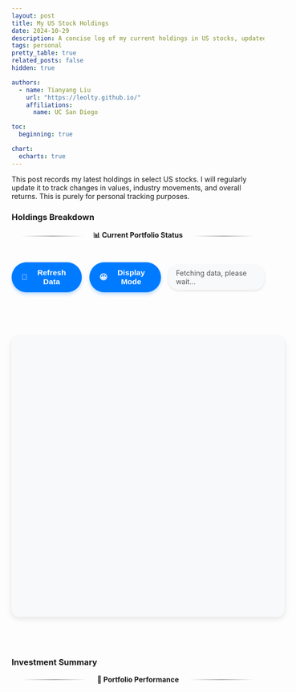 ```yaml
---
layout: post
title: My US Stock Holdings
date: 2024-10-29
description: A concise log of my current holdings in US stocks, updated regularly to monitor value shifts, industry performance, and overall returns.
tags: personal
pretty_table: true
related_posts: false
hidden: true

authors:
  - name: Tianyang Liu
    url: "https://leolty.github.io/"
    affiliations:
      name: UC San Diego

toc:
  beginning: true

chart:
  echarts: true
---
```


This post records my latest holdings in select US stocks. I will regularly update it to track changes in values, industry movements, and overall returns. This is purely for personal tracking purposes.

### Holdings Breakdown

<div class="section-heading">📊 Current Portfolio Status</div>

<!-- Fetching Indicator and Refresh Button -->
<div id="fetching-container" style="display: flex; justify-content: center; align-items: center; margin-bottom: 30px;">
  <button id="refresh-button" class="refresh-button"><span class="refresh-icon">🔄</span> Refresh Data</button>
  <div id="indicator-style-selector" class="indicator-style-selector">
    <button class="style-toggle"><span class="style-toggle-icon">😀</span> Display Mode</button>
    <div class="style-options">
      <div class="indicator-option" data-style="1" title="Circular Gauge">⭕</div>
      <div class="indicator-option" data-style="2" title="Progress Bar">📊</div>
      <div class="indicator-option" data-style="3" title="Arrows">🔼</div>
      <div class="indicator-option" data-style="4" title="LED Bar">💡</div>
      <div class="indicator-option" data-style="5" title="Emoji">😀</div>
      <div class="indicator-option" data-style="6" title="Pie Slice">🥧</div>
      <div class="indicator-option" data-style="7" title="Battery">🔋</div>
      <div class="indicator-option" data-style="8" title="Traffic Light">🚦</div>
      <div class="indicator-option" data-style="9" title="Card Suits">♠️</div>
    </div>
  </div>
  <div id="fetching-indicator" class="fetching-indicator" style="margin-left: 15px;">
    Fetching data, please wait...
  </div>
</div>

<!-- Placeholder for the holdings table -->
<div id="holdings-table-container" style="display: none; margin-top: 20px;">
  <!-- The table will be generated dynamically after data retrieval -->
</div>

<!-- Optional CSS for Positive and Negative P/L -->
<style>
/* Define CSS variables for text color based on the theme */

/* Light mode */
:root {
  --table-text-color: #000000; /* Black */
  --card-bg-color: #f8f9fa;
  --card-border-color: #e9ecef;
  --hover-bg-color: #f1f3f5;
}

/* Dark mode */
[data-theme='dark'] {
  --table-text-color: #ffffff; /* White */
  --card-bg-color: #2d2d2d;
  --card-border-color: #444444;
  --hover-bg-color: #3a3a3a;
}

/* Apply the text color to the tables */
#holdings-table, #holdings-table th, #holdings-table td,
#summary-table, #summary-table th, #summary-table td {
  color: var(--table-text-color);
}

/* Styles for P/L (%) column */
.pl-positive {
  color: #28a745; /* Muted green */
  font-weight: bold;
}

.pl-negative {
  color: #dc3545; /* Muted red */
  font-weight: bold;
}

/* 1. Circular gauge indicator styles */
.gauge-indicator {
  display: inline-block;
  width: 28px;
  height: 28px;
  position: relative;
  border-radius: 50%;
  background: var(--card-bg-color);
  box-shadow: 0 1px 3px rgba(0, 0, 0, 0.1);
  overflow: hidden;
}

.gauge-background {
  position: absolute;
  width: 100%;
  height: 100%;
  border-radius: 50%;
  background: #f0f0f0;
  opacity: 0.25;
}

[data-theme='dark'] .gauge-background {
  background: #5a5a5a;
}

.gauge-fill {
  position: absolute;
  bottom: 0;
  left: 0;
  width: 100%;
  transition: height 0.3s ease;
  border-bottom-left-radius: 14px;
  border-bottom-right-radius: 14px;
}

.gauge-positive {
  background: linear-gradient(to top, rgba(40, 167, 69, 0.9), rgba(40, 167, 69, 0.5));
}

.gauge-negative {
  background: linear-gradient(to bottom, rgba(220, 53, 69, 0.9), rgba(220, 53, 69, 0.5));
}

.gauge-value {
  position: absolute;
  top: 0;
  left: 0;
  width: 100%;
  height: 100%;
  display: flex;
  align-items: center;
  justify-content: center;
  font-size: 10px;
  font-weight: bold;
  line-height: 1;
}

.gauge-value-positive {
  color: #28a745;
}

.gauge-value-negative {
  color: #dc3545;
}

/* 2. Progress bar indicator styles */
.progress-indicator {
  display: inline-block;
  width: 40px;
  height: 18px;
  position: relative;
  border-radius: 9px;
  background: var(--card-bg-color);
  box-shadow: inset 0 1px 3px rgba(0, 0, 0, 0.2);
  overflow: hidden;
}

.progress-fill {
  position: absolute;
  top: 0;
  bottom: 0;
  left: 0;
  transition: width 0.3s ease;
  border-radius: 9px;
}

.progress-fill-positive {
  background: linear-gradient(to right, #28a745, #75cf89);
}

.progress-fill-negative {
  background: linear-gradient(to right, #dc3545, #e47783);
}

.progress-tick {
  position: absolute;
  top: 0;
  bottom: 0;
  width: 1px;
  background: rgba(255, 255, 255, 0.7);
}

.progress-tick-25 { left: 25%; }
.progress-tick-50 { left: 50%; }
.progress-tick-75 { left: 75%; }

.progress-value {
  position: absolute;
  top: 0;
  left: 0;
  width: 100%;
  height: 100%;
  display: flex;
  align-items: center;
  justify-content: center;
  font-size: 9px;
  font-weight: bold;
  color: white;
  text-shadow: 0 0 2px rgba(0, 0, 0, 0.5);
}

/* 3. Arrow indicator styles */
.arrow-indicator {
  display: inline-flex;
  align-items: center;
  justify-content: center;
  width: 36px;
  height: 24px;
  position: relative;
}

.arrow {
  position: relative;
  display: inline-block;
  transition: all 0.3s ease;
}

.arrow-up {
  width: 0;
  height: 0;
  border-left: 8px solid transparent;
  border-right: 8px solid transparent;
  border-bottom: 12px solid #28a745;
}

.arrow-down {
  width: 0;
  height: 0;
  border-left: 8px solid transparent;
  border-right: 8px solid transparent;
  border-top: 12px solid #dc3545;
}

.arrow-value {
  position: absolute;
  font-size: 9px;
  font-weight: bold;
  color: white;
  line-height: 1;
}

.arrow-up .arrow-value {
  bottom: 1px;
}

.arrow-down .arrow-value {
  top: 1px;
}

/* 4. LED bar indicator styles */
.led-bar-indicator {
  display: inline-flex;
  flex-direction: column;
  justify-content: center;
  align-items: center;
  width: 26px;
  height: 24px;
  position: relative;
}

.led-bar-container {
  display: flex;
  flex-direction: column;
  width: 100%;
  height: 20px;
  justify-content: space-between;
}

.led {
  width: 20px;
  height: 3px;
  border-radius: 1px;
  margin: 0 auto;
}

.led-on {
  box-shadow: 0 0 2px rgba(0, 0, 0, 0.3);
}

.led-positive {
  background-color: rgba(40, 167, 69, 0.3);
}

.led-positive.led-on {
  background-color: #28a745;
}

.led-negative {
  background-color: rgba(220, 53, 69, 0.3);
}

.led-negative.led-on {
  background-color: #dc3545;
}

/* 5. Emoji indicator styles */
.emoji-indicator {
  display: inline-flex;
  flex-direction: column;
  align-items: center;
  justify-content: center;
  width: 36px;
  height: 28px;
}

.performance-emoji {
  font-size: 16px;
  line-height: 1;
}

.emoji-value {
  font-size: 9px;
  font-weight: bold;
  line-height: 1;
}

.emoji-value-positive {
  color: #28a745;
}

.emoji-value-negative {
  color: #dc3545;
}

/* Trend indicator styles */
.trend-indicator {
  display: inline-block;
  width: 44px;
  height: 24px;
  position: relative;
  border-radius: 4px;
  background: var(--card-bg-color);
  box-shadow: inset 0 0 3px rgba(0, 0, 0, 0.1);
  overflow: hidden;
  vertical-align: middle;
}

.trend-line {
  position: absolute;
  top: 0;
  left: 0;
  width: 100%;
  height: 100%;
  display: flex;
  align-items: center;
}

.trend-line::after {
  content: "";
  position: absolute;
  left: 0;
  width: 100%;
  height: 1px;
  background-color: rgba(128, 128, 128, 0.3);
}

.trend-bar {
  position: absolute;
  width: 3px;
  border-radius: 1px;
  bottom: 2px;
  transition: all 0.3s ease;
}

.trend-bar:nth-child(1) { left: 5px; }
.trend-bar:nth-child(2) { left: 12px; }
.trend-bar:nth-child(3) { left: 19px; }
.trend-bar:nth-child(4) { left: 26px; }
.trend-bar:nth-child(5) { left: 33px; }

.trend-positive .trend-bar {
  background: linear-gradient(to top, #28a745, #75cf89);
}

.trend-negative .trend-bar {
  background: linear-gradient(to bottom, #dc3545, #e47783);
}

.trend-final {
  position: absolute;
  right: 2px;
  top: 6px;
  font-size: 10px;
  font-weight: bold;
}

.trend-positive .trend-final {
  color: #28a745;
}

.trend-negative .trend-final {
  color: #dc3545;
}

/* Creative indicator styles */
.performance-indicator {
  display: inline-block;
  width: 24px;
  height: 24px;
  position: relative;
  border-radius: 4px;
  background: var(--card-bg-color);
  box-shadow: inset 0 0 3px rgba(0, 0, 0, 0.1);
  overflow: hidden;
}

.performance-bar {
  position: absolute;
  bottom: 3px;
  left: 3px;
  right: 3px;
  border-radius: 2px 2px 0 0;
  transition: height 0.3s ease;
}

.performance-bar-positive {
  background: linear-gradient(to top, #28a745, #75cf89);
}

.performance-bar-negative {
  background: linear-gradient(to bottom, #dc3545, #e47783);
}

/* Intensity classes based on performance level */
.intensity-1 {
  height: 20%;
}

.intensity-2 {
  height: 40%;
}

.intensity-3 {
  height: 60%;
}

.intensity-4 {
  height: 80%;
}

.intensity-5 {
  height: 100%;
}

/* Indicator styles */
.indicator-dot {
  display: inline-block;
  width: 8px;
  height: 8px;
  border-radius: 50%;
  margin-right: 0;
  box-shadow: 0 0 3px rgba(0, 0, 0, 0.2);
}

.indicator-positive {
  background-color: #28a745;
}

.indicator-negative {
  background-color: #dc3545;
}

/* Enhanced table styling */
.bootstrap-table .table {
  border-collapse: separate !important;
  border-spacing: 0 8px !important;
  margin-top: 20px !important;
  border: none !important;
}

.bootstrap-table {
  border: none !important;
  box-shadow: none !important;
}

.bootstrap-table .fixed-table-container {
  border: none !important;
  box-shadow: none !important;
}

.bootstrap-table .table thead th {
  border: none !important;
  background-color: transparent !important;
  font-weight: bold !important;
  padding: 15px 10px !important;
  color: var(--table-text-color) !important;
  font-size: 1.1em !important;
}

.bootstrap-table .table tbody tr {
  background-color: var(--card-bg-color) !important;
  box-shadow: 0 2px 6px rgba(0, 0, 0, 0.08) !important;
  border-radius: 10px !important;
  transition: transform 0.2s ease, box-shadow 0.2s ease !important;
  position: relative !important;
  overflow: hidden !important;
}

.bootstrap-table .table tbody tr.positive-row {
  border-left: 6px solid #28a745 !important;
}

.bootstrap-table .table tbody tr.negative-row {
  border-left: 6px solid #dc3545 !important;
}

.bootstrap-table .table tbody tr:hover {
  transform: translateY(-2px) !important;
  box-shadow: 0 4px 10px rgba(0, 0, 0, 0.15) !important;
  background-color: var(--hover-bg-color) !important;
}

.bootstrap-table .table tbody td {
  border: none !important;
  padding: 15px 10px !important;
  vertical-align: middle !important;
}

.bootstrap-table .table tbody td:first-child {
  border-top-left-radius: 10px !important;
  border-bottom-left-radius: 10px !important;
  font-weight: bold !important;
  padding-left: 16px !important;
}

.bootstrap-table .table tbody td:last-child {
  border-top-right-radius: 10px !important;
  border-bottom-right-radius: 10px !important;
}

.bootstrap-table .fixed-table-border {
  display: none !important;
  border: none !important;
}

.bootstrap-table .fixed-table-container.fixed-height {
  border: none !important;
}

.bootstrap-table .pagination-detail,
.bootstrap-table .pagination {
  margin-top: 20px !important;
}

.bootstrap-table .pagination .page-item .page-link {
  border-radius: 5px !important;
  margin: 0 3px !important;
}

.bootstrap-table .pagination .page-item.active .page-link {
  background-color: #007bff !important;
  border-color: #007bff !important;
}

/* Page heading styling */
.section-heading {
  position: relative;
  margin-bottom: 40px;
  text-align: center;
  font-weight: bold;
  display: flex;
  align-items: center;
  justify-content: center;
}

.section-heading::before,
.section-heading::after {
  content: "";
  height: 2px;
  background: linear-gradient(90deg, transparent, var(--table-text-color) 50%, transparent 100%);
  flex-grow: 1;
  margin: 0 20px;
  opacity: 0.3;
}

/* Styles for the summary cards */
.summary-cards-container {
  display: flex;
  flex-wrap: wrap;
  justify-content: center;
  gap: 20px;
  margin: 30px auto;
  max-width: 1000px;
}

.summary-card {
  background-color: var(--card-bg-color);
  border-radius: 12px;
  padding: 20px;
  width: 280px;
  box-shadow: 0 4px 8px rgba(0, 0, 0, 0.1);
  transition: transform 0.3s ease, box-shadow 0.3s ease;
  display: flex;
  flex-direction: column;
}

.summary-card:hover {
  transform: translateY(-5px);
  box-shadow: 0 8px 16px rgba(0, 0, 0, 0.2);
}

.card-header {
  display: flex;
  align-items: center;
  margin-bottom: 15px;
}

.card-icon {
  margin-right: 10px;
  font-size: 1.5em;
  width: 36px;
  height: 36px;
  display: flex;
  align-items: center;
  justify-content: center;
  border-radius: 50%;
}

.overview-icon {
  background-color: #007bff;
  color: white;
}

.holdings-icon {
  background-color: #6f42c1;
  color: white;
}

.win-rate-icon {
  background-color: #fd7e14;
  color: white;
}

.best-icon {
  background-color: #28a745;
  color: white;
}

.worst-icon {
  background-color: #dc3545;
  color: white;
}

.concentration-icon {
  background-color: #17a2b8;
  color: white;
}

.card-title {
  font-size: 1.1em;
  font-weight: bold;
  color: var(--table-text-color);
  margin: 0;
}

.card-value {
  font-size: 1.8em;
  font-weight: bold;
  margin-top: 5px;
  margin-bottom: 10px;
}

.card-subtext {
  font-size: 0.9em;
  color: var(--table-text-color);
  opacity: 0.8;
}

/* Styles for the fetching indicator and refresh button */
#fetching-container {
  display: flex;
  align-items: center;
  margin-bottom: 20px;
}

.fetching-indicator {
  font-size: 1em;
  color: #555;
  padding: 8px 15px;
  border-radius: 20px;
  background-color: var(--card-bg-color);
  box-shadow: 0 2px 5px rgba(0, 0, 0, 0.1);
  transition: all 0.3s ease;
}

.fetching-indicator.success {
  color: #28a745;
  background-color: rgba(40, 167, 69, 0.1);
}

.fetching-indicator.error {
  color: #dc3545;
  background-color: rgba(220, 53, 69, 0.1);
}

.refresh-button {
  background-color: #007bff;
  color: #fff;
  border: none;
  padding: 12px 20px;
  font-size: 1.1em;
  border-radius: 30px;
  cursor: pointer;
  font-weight: bold;
  display: flex;
  align-items: center;
  justify-content: center;
  transition: all 0.3s ease;
  box-shadow: 0 4px 6px rgba(0, 123, 255, 0.25);
}

.refresh-icon {
  margin-right: 8px;
  display: inline-block;
}

.refresh-button:hover {
  background-color: #0056b3;
  transform: translateY(-2px);
  box-shadow: 0 6px 10px rgba(0, 123, 255, 0.35);
}

.refresh-button:disabled {
  background-color: #6c757d;
  cursor: not-allowed;
  transform: none;
  box-shadow: none;
}

.refresh-button:focus {
  outline: none;
  box-shadow: 0 0 0 3px rgba(0, 123, 255, 0.3);
}

.refresh-button:active {
  background-color: #0056b3;
  transform: translateY(1px);
}

/* Portfolio chart container styling */
#portfolioChartContainer {
  background-color: var(--card-bg-color);
  padding: 20px;
  border-radius: 15px;
  box-shadow: 0 4px 12px rgba(0, 0, 0, 0.1);
  margin: 30px auto;
  height: auto !important;
  min-height: 520px;
}

#portfolioChart {
  width: 850px;
  height: 480px;
  margin: 0 auto;
}

/* Indicator style selector - more subtle design */
.indicator-style-selector {
  position: relative;
  display: inline-flex;
  align-items: center;
  margin-left: 15px;
}

.style-toggle {
  display: flex;
  align-items: center;
  justify-content: center;
  background-color: #007bff;
  color: #fff;
  border: none;
  padding: 12px 20px;
  font-size: 1.1em;
  border-radius: 30px;
  cursor: pointer;
  font-weight: bold;
  transition: all 0.3s ease;
  box-shadow: 0 4px 6px rgba(0, 123, 255, 0.25);
}

.style-toggle:hover {
  background-color: #0056b3;
  transform: translateY(-2px);
  box-shadow: 0 6px 10px rgba(0, 123, 255, 0.35);
}

.style-toggle-icon {
  margin-right: 8px;
  display: inline-block;
}

.style-options {
  position: absolute;
  right: 0;
  top: 50px;
  background: var(--card-bg-color);
  border-radius: 8px;
  box-shadow: 0 3px 10px rgba(0, 0, 0, 0.2);
  display: none;
  z-index: 100;
  padding: 8px;
  width: 180px;
}

.style-options.show {
  display: grid;
  grid-template-columns: repeat(3, 1fr);
  gap: 6px;
}

.indicator-option {
  display: inline-flex;
  align-items: center;
  justify-content: center;
  width: 30px;
  height: 30px;
  border-radius: 4px;
  background: var(--card-bg-color);
  box-shadow: 0 1px 3px rgba(0, 0, 0, 0.1);
  cursor: pointer;
  transition: all 0.2s ease;
  font-size: 16px;
}

.indicator-option:hover {
  transform: translateY(-2px);
  background-color: rgba(0, 123, 255, 0.1);
}

.indicator-option.active {
  background: rgba(0, 123, 255, 0.2);
  box-shadow: 0 0 0 2px rgba(0, 123, 255, 0.3);
}

/* 6. Pie slice indicator */
.pie-indicator {
  display: inline-block;
  width: 26px;
  height: 26px;
  position: relative;
  border-radius: 50%;
  overflow: hidden;
  background: var(--card-bg-color);
  box-shadow: inset 0 0 3px rgba(0, 0, 0, 0.1);
}

.pie-slice {
  position: absolute;
  top: 0;
  left: 0;
  width: 100%;
  height: 100%;
  transform-origin: center;
}

.pie-slice-positive {
  background: conic-gradient(#28a745 var(--angle), transparent 0);
}

.pie-slice-negative {
  background: conic-gradient(#dc3545 var(--angle), transparent 0);
}

.pie-bg {
  position: absolute;
  width: 60%;
  height: 60%;
  top: 20%;
  left: 20%;
  border-radius: 50%;
  background: var(--card-bg-color);
  display: flex;
  align-items: center;
  justify-content: center;
}

.pie-text {
  font-size: 9px;
  font-weight: bold;
}

.pie-text-positive {
  color: #28a745;
}

.pie-text-negative {
  color: #dc3545;
}

/* 7. Battery indicator styles */
.battery-indicator {
  display: inline-block;
  width: 26px;
  height: 20px;
  position: relative;
  border: 2px solid #999;
  border-radius: 3px;
  padding: 1px;
}

.battery-tip {
  position: absolute;
  width: 3px;
  height: 8px;
  background: #999;
  right: -5px;
  top: 50%;
  transform: translateY(-50%);
  border-radius: 0 2px 2px 0;
}

.battery-fill {
  height: 100%;
  border-radius: 1px;
  transition: width 0.3s ease;
}

.battery-positive {
  background: linear-gradient(to right, #28a745, #75cf89);
}

.battery-negative {
  background: linear-gradient(to right, #dc3545, #e47783);
}

.battery-text {
  position: absolute;
  top: 50%;
  left: 50%;
  transform: translate(-50%, -50%);
  font-size: 9px;
  font-weight: bold;
  color: #fff;
  text-shadow: 0 0 2px rgba(0, 0, 0, 0.5);
}

/* 8. Traffic light indicator styles */
.traffic-light {
  display: inline-flex;
  flex-direction: column;
  justify-content: center;
  align-items: center;
  width: 20px;
  height: 26px;
  background: rgba(0, 0, 0, 0.15);
  border-radius: 10px;
  padding: 2px 0;
}

.light {
  width: 8px;
  height: 8px;
  border-radius: 50%;
  margin: 1px 0;
  background: rgba(255, 255, 255, 0.3);
}

.light-on {
  box-shadow: 0 0 5px rgba(255, 255, 255, 0.5);
}

.red-light.light-on {
  background-color: #dc3545;
}

.yellow-light.light-on {
  background-color: #ffc107;
}

.green-light.light-on {
  background-color: #28a745;
}

/* 9. Card suit indicator styles */
.card-suit-indicator {
  display: inline-flex;
  flex-direction: column;
  align-items: center;
  justify-content: center;
  width: 26px;
  height: 26px;
}

.card-suit {
  font-size: 16px;
  line-height: 1;
}

.card-text {
  font-size: 9px;
  font-weight: bold;
  line-height: 1;
}

.suit-positive {
  color: #28a745;
}

.suit-negative {
  color: #dc3545;
}

/* 10. Star rating indicator styles */
.star-indicator {
  display: inline-flex;
  flex-direction: column;
  align-items: center;
  justify-content: center;
  width: 30px;
  height: 26px;
}

.star-container {
  display: flex;
  justify-content: center;
}

.star {
  font-size: 8px;
  color: rgba(128, 128, 128, 0.3);
}

.star.filled {
  color: gold;
  text-shadow: 0 0 2px rgba(0, 0, 0, 0.3);
}

.star-text {
  font-size: 9px;
  margin-top: 1px;
}

.star-positive {
  color: #28a745;
}

.star-negative {
  color: #dc3545;
}

/* Enhanced table styling */
</style>

<!-- JavaScript Code -->
<script>
document.addEventListener("DOMContentLoaded", async function () {
  // API Key
  const apiKey = 'cshj6s1r01qu99bg0oe0cshj6s1r01qu99bg0oeg'; // Replace with your Finnhub API key

  // Stocks Data from YAML File
  var stocks = [
    {% for stock in site.data.stock_holdings.stocks %}
    {
      name: "{{ stock.name }}",
      symbol: "{{ stock.symbol }}",
      qty: {{ stock.qty }},
      cost_price: {{ stock.cost_price }}
    }{% if forloop.last == false %},{% endif %}
    {% endfor %}
  ];

  // Global variables
  var isFetching = false;
  var fetchRetryTimeout = null;
  var chartData = []; // Global variable to store chart data
  var currentIndicatorStyle = 1; // Default indicator style (circular gauge)

  // Function to display fetching indicator
  function showFetchingIndicator(message, type = 'info') {
    const indicator = document.getElementById('fetching-indicator');
    indicator.innerText = message;
    indicator.classList.remove('success', 'error');
    if (type === 'success') {
      indicator.classList.add('success');
    } else if (type === 'error') {
      indicator.classList.add('error');
    }
    indicator.style.display = 'block';
  }

  // Function to hide fetching indicator
  function hideFetchingIndicator() {
    document.getElementById('fetching-indicator').style.display = 'none';
  }

  // Function to show error message
  function showError(message) {
    showFetchingIndicator(message, 'error');
  }

  // Function to show success message with fetch time
  function showSuccess(message) {
    showFetchingIndicator(message, 'success');
  }

  // Function to get current time in PST
  function getCurrentPSTTime() {
    const now = new Date();
    const options = {
      timeZone: 'America/Los_Angeles',
      year: 'numeric',
      month: '2-digit',
      day: '2-digit',
      hour: '2-digit',
      minute: '2-digit',
      second: '2-digit',
      hour12: false,
    };
    return new Intl.DateTimeFormat('en-US', options).format(now);
  }

  // Function to fetch current price for a given stock
  async function fetchCurrentPrice(stock) {
    // Special handling for Bitcoin
    const symbol = stock.symbol === "BTC" ? "BINANCE:BTCUSDT" : stock.symbol;
    const url = `https://finnhub.io/api/v1/quote?symbol=${symbol}&token=${apiKey}`;
    let retries = 0;
    const maxRetries = 5;
    const baseDelay = 300; // Start with a 300ms delay
    
    while (retries <= maxRetries) {
    try {
      const response = await fetch(url);
        
        // Check for rate limit response
        if (response.status === 429) {
          retries++;
          if (retries > maxRetries) {
            throw new Error(`Rate limit exceeded for ${stock.symbol} after ${maxRetries} retries`);
          }
          
          // Exponential backoff with jitter
          const delay = baseDelay * Math.pow(2, retries) + Math.random() * 100;
          console.log(`Rate limited for ${stock.symbol}, retrying after ${delay.toFixed(0)}ms (retry ${retries}/${maxRetries})`);
          await new Promise(resolve => setTimeout(resolve, delay));
          continue;
        }
        
      const data = await response.json();
      if (data.c) {
        stock.curr_price = data.c;
          return; // Success, exit the function
      } else {
        console.error(`No data for symbol: ${stock.symbol}`);
        stock.curr_price = 0;
        throw new Error(`No data for symbol: ${stock.symbol}`);
      }
    } catch (error) {
        retries++;
        if (retries > maxRetries || error.message.includes('No data for symbol')) {
      console.error(`Error fetching data for ${stock.symbol}:`, error);
      stock.curr_price = 0;
      throw error;
        }
        
        // Exponential backoff
        const delay = baseDelay * Math.pow(2, retries) + Math.random() * 100;
        console.log(`Error for ${stock.symbol}, retrying after ${delay.toFixed(0)}ms (retry ${retries}/${maxRetries})`);
        await new Promise(resolve => setTimeout(resolve, delay));
      }
    }
  }

  // Function to fetch prices for all stocks with concurrency limit
  async function fetchAllPrices(stocks) {
    const concurrencyLimit = 3; // Process 3 stocks at a time to avoid rate limits
    const results = [];
    
    // Process stocks in batches
    for (let i = 0; i < stocks.length; i += concurrencyLimit) {
      const batch = stocks.slice(i, i + concurrencyLimit);
      const promises = batch.map(stock => fetchCurrentPrice(stock));
      
      // Wait for the current batch to complete before moving to the next
      await Promise.all(promises).catch(err => console.error('Batch error:', err));
      
      // Small delay between batches to avoid rate limits
      if (i + concurrencyLimit < stocks.length) {
        await new Promise(resolve => setTimeout(resolve, 500));
      }
    }
  }

  // Function to calculate values
  function calculateStocks(stocks) {
    // Perform calculations
    stocks.forEach(stock => {
      stock.stock = `${stock.name}`;
      stock.curr_price = parseFloat(stock.curr_price.toFixed(2));
      stock.cost_price = parseFloat(stock.cost_price.toFixed(2));
      stock.value = parseFloat((stock.qty * stock.curr_price).toFixed(2));
      stock.cost_basis = parseFloat((stock.qty * stock.cost_price).toFixed(2));
      stock.pl_dollar = parseFloat((stock.value - stock.cost_basis).toFixed(2));
      stock.pl_percent = parseFloat(((stock.pl_dollar / stock.cost_basis) * 100).toFixed(2));
      stock.pl_class = stock.pl_percent >= 0 ? 'pl-positive' : 'pl-negative';
    });
  }

  // Function to generate the holdings table dynamically and initialize Bootstrap Table with data
  function generateHoldingsTable(stocks) {
    // Clear previous table if exists
    const container = document.getElementById('holdings-table-container');
    container.innerHTML = '';

    // Create table element
    var table = document.createElement('table');
    table.id = 'holdings-table';
    table.setAttribute('data-toggle', 'table');
    table.setAttribute('data-search', 'false');
    table.setAttribute('data-pagination', 'true');
    table.setAttribute('data-sortable', 'true');
    table.setAttribute('data-sort-name', 'pl_percent');
    table.setAttribute('data-sort-order', 'desc');

    // Append the table to the container
    container.appendChild(table);

    // Calculate total value for proportions
    const totalValue = stocks.reduce((sum, stock) => sum + stock.value, 0);

    // Find max performance value for normalization (to determine fill amount)
    const maxPerformance = Math.max(...stocks.map(stock => Math.abs(stock.pl_percent)));
    
    // Calculate portfolio weights and add to stocks data
    stocks.forEach(stock => {
      stock.portfolio_weight = (stock.value / totalValue) * 100;
      
      // Add indicator properties
      stock.performance_type = stock.pl_percent >= 0 ? 'positive' : 'negative';
      
      // Calculate normalized value (0-1 range)
      const normalizedValue = Math.abs(stock.pl_percent) / maxPerformance;
      
      // Set fill percentages for different indicators
      stock.gauge_fill = 5 + (normalizedValue * 95); // Minimum 5% fill, maximum 100%
      stock.progress_fill = Math.min(100, normalizedValue * 100);
      
      // Calculate LED intensity (how many LEDs are lit)
      const ledCount = 5;
      stock.led_count = Math.max(1, Math.ceil(normalizedValue * ledCount));
      
      // For pie slice - calculate degrees (0-90 for the quarter circle)
      stock.pie_degrees = Math.max(5, Math.min(90, normalizedValue * 90));
    });

    // Initialize the Bootstrap Table with modified columns
    $('#holdings-table').bootstrapTable({
      data: stocks,
      pagination: true,
      pageSize: 20,
      pageList: [20, 50, 100, 'all'],
      columns: [
        {
          field: 'indicator',
          title: '',
          sortable: false,
          width: 40,
          align: 'center',
          formatter: function(value, row) {
            switch(currentIndicatorStyle) {
              case 1: return createCircularGauge(row);
              case 2: return createProgressBar(row);
              case 3: return createArrowIndicator(row);
              case 4: return createLedBar(row);
              case 5: return createEmojiIndicator(row);
              case 6: return createPieSlice(row);
              case 7: return createBattery(row);
              case 8: return createTrafficLight(row);
              case 9: return createCardSuit(row);
              default: return createCircularGauge(row);
            }
          }
        },
        {
          field: 'stock',
          title: 'Stock',
          sortable: true
        },
        {
          field: 'curr_price',
          title: 'Current Price ($)',
          sortable: true,
          formatter: function(value) {
            return value.toFixed(2);
          }
        },
        {
          field: 'cost_price',
          title: 'Cost Price ($)',
          sortable: true,
          formatter: function(value) {
            return value.toFixed(2);
          }
        },
        {
          field: 'portfolio_weight',
          title: 'Portfolio Weight (%)',
          sortable: true,
          formatter: function(value) {
            return `${value.toFixed(2)}%`;
          }
        },
        {
          field: 'pl_percent',
          title: 'P/L (%)',
          sortable: true,
          formatter: function(value, row) {
            return `<span class="${row.pl_class}">${value.toFixed(2)}%</span>`;
          }
        }
      ]
    });
    
    // Event handlers are set up by the setupIndicatorStyleSelectors function
  }
  
  // 1. Circular gauge indicator
  function createCircularGauge(row) {
    const gaugeType = row.performance_type;
    const fillHeight = row.gauge_fill;
    const displayValue = Math.abs(Math.round(row.pl_percent));
    const prefix = gaugeType === 'positive' ? '+' : '-';
    
    return `<div class="gauge-indicator">
              <div class="gauge-background"></div>
              <div class="gauge-fill gauge-${gaugeType}" style="height: ${fillHeight}%;"></div>
              <div class="gauge-value gauge-value-${gaugeType}">${prefix}${displayValue}%</div>
            </div>`;
  }
  
  // 2. Progress bar indicator
  function createProgressBar(row) {
    const type = row.performance_type;
    const fillWidth = row.progress_fill;
    const displayValue = Math.abs(Math.round(row.pl_percent));
    
    return `<div class="progress-indicator">
              <div class="progress-fill progress-fill-${type}" style="width: ${fillWidth}%;"></div>
              <div class="progress-tick progress-tick-25"></div>
              <div class="progress-tick progress-tick-50"></div>
              <div class="progress-tick progress-tick-75"></div>
              <div class="progress-value">${displayValue}%</div>
            </div>`;
  }
  
  // 3. Arrow indicator
  function createArrowIndicator(row) {
    const type = row.performance_type;
    const displayValue = Math.abs(Math.round(row.pl_percent));
    const arrowClass = type === 'positive' ? 'arrow-up' : 'arrow-down';
    
    // Scale arrow size based on performance (50-100% of original size)
    const scale = 0.5 + (0.5 * (row.progress_fill / 100));
    const scaleStyle = `transform: scale(${scale.toFixed(2)});`;
    
    return `<div class="arrow-indicator">
              <div class="arrow ${arrowClass}" style="${scaleStyle}">
                <div class="arrow-value">${displayValue}</div>
              </div>
            </div>`;
  }
  
  // 4. LED bar indicator
  function createLedBar(row) {
    const type = row.performance_type;
    const ledCount = row.led_count;
    
    let leds = '';
    for (let i = 5; i >= 1; i--) {
      const isOn = i <= ledCount ? 'led-on' : '';
      leds += `<div class="led led-${type} ${isOn}"></div>`;
    }
    
    return `<div class="led-bar-indicator">
              <div class="led-bar-container">
                ${leds}
              </div>
            </div>`;
  }
  
  // 5. Emoji indicator
  function createEmojiIndicator(row) {
    const type = row.performance_type;
    const displayValue = Math.abs(Math.round(row.pl_percent));
    const prefix = type === 'positive' ? '+' : '-';
    
    // Select emoji based on performance level and type with finer gradations
    let emoji;
    const normalizedValue = row.progress_fill / 100;
    
    if (type === 'positive') {
      if (normalizedValue >= 0.9) emoji = '🤩'; // Star-struck
      else if (normalizedValue >= 0.75) emoji = '😁'; // Grinning face with smiling eyes
      else if (normalizedValue >= 0.6) emoji = '😄'; // Grinning face with smiling eyes
      else if (normalizedValue >= 0.45) emoji = '😊'; // Smiling face with smiling eyes
      else if (normalizedValue >= 0.3) emoji = '🙂'; // Slightly smiling face
      else if (normalizedValue >= 0.15) emoji = '😏'; // Smirking face
      else emoji = '😐'; // Neutral face
    } else {
      if (normalizedValue >= 0.9) emoji = '😭'; // Loudly crying face
      else if (normalizedValue >= 0.75) emoji = '😢'; // Crying face
      else if (normalizedValue >= 0.6) emoji = '😞'; // Disappointed face
      else if (normalizedValue >= 0.45) emoji = '😕'; // Confused face
      else if (normalizedValue >= 0.3) emoji = '😟'; // Worried face
      else if (normalizedValue >= 0.15) emoji = '😑'; // Expressionless face
      else emoji = '😐'; // Neutral face
    }
    
    return `<div class="emoji-indicator">
              <div class="performance-emoji">${emoji}</div>
              <div class="emoji-value emoji-value-${type}">${prefix}${displayValue}%</div>
            </div>`;
  }
  
  // 6. Pie slice indicator
  function createPieSlice(row) {
    const type = row.performance_type;
    const displayValue = Math.abs(Math.round(row.pl_percent));
    const prefix = type === 'positive' ? '+' : '-';
    
    // Calculate angle based on performance (0-360 degrees)
    // For normalized display, we'll use up to 270 degrees (3/4 of a circle) as maximum
    const maxAngle = 270;
    const angle = Math.max(5, Math.min(maxAngle, (row.progress_fill / 100) * maxAngle));
    
    // For positive, we start at top right and go clockwise
    // For negative, we start at bottom left and go counter-clockwise
    let startAngle = type === 'positive' ? 0 : 180;
    
    return `<div class="pie-indicator">
              <div class="pie-slice pie-slice-${type}" style="--angle: ${angle}deg;"></div>
              <div class="pie-bg">
                <div class="pie-text pie-text-${type}">${prefix}${displayValue}</div>
              </div>
            </div>`;
  }
  
  // 7. Battery indicator
  function createBattery(row) {
    const type = row.performance_type;
    const fillWidth = Math.max(10, row.progress_fill);
    const displayValue = Math.abs(Math.round(row.pl_percent));
    
    return `<div class="battery-indicator">
              <div class="battery-fill battery-${type}" style="width: ${fillWidth}%;"></div>
              <div class="battery-tip"></div>
              <div class="battery-text">${displayValue}</div>
            </div>`;
  }
  
  // 8. Traffic light indicator
  function createTrafficLight(row) {
    const type = row.performance_type;
    const normalizedValue = row.progress_fill / 100;
    let redOn = '', yellowOn = '', greenOn = '';
    
    if (type === 'positive') {
      if (normalizedValue > 0.7) {
        greenOn = 'light-on';
      } else if (normalizedValue > 0.3) {
        yellowOn = 'light-on';
      } else {
        redOn = 'light-on';
      }
    } else {
      if (normalizedValue > 0.7) {
        redOn = 'light-on';
      } else if (normalizedValue > 0.3) {
        yellowOn = 'light-on';
      } else {
        greenOn = 'light-on';
      }
    }
    
    return `<div class="traffic-light">
              <div class="light red-light ${redOn}"></div>
              <div class="light yellow-light ${yellowOn}"></div>
              <div class="light green-light ${greenOn}"></div>
            </div>`;
  }
  
  // 9. Card suit indicator
  function createCardSuit(row) {
    const type = row.performance_type;
    const displayValue = Math.abs(Math.round(row.pl_percent));
    const prefix = type === 'positive' ? '+' : '-';
    
    // Choose suit based on type and magnitude
    let suit;
    const normalizedValue = row.progress_fill / 100;
    
    if (type === 'positive') {
      suit = normalizedValue > 0.5 ? '♣' : '♦';
    } else {
      suit = normalizedValue > 0.5 ? '♠' : '♥';
    }
    
    return `<div class="card-suit-indicator">
              <div class="card-suit suit-${type}">${suit}</div>
              <div class="card-text suit-${type}">${prefix}${displayValue}%</div>
            </div>`;
  }
  
  // 10. Star rating indicator
  function createStarRating(row) {
    const type = row.performance_type;
    const stars = row.stars;
    const displayValue = Math.abs(Math.round(row.pl_percent));
    const prefix = type === 'positive' ? '+' : '-';
    
    let starsHtml = '';
    for (let i = 1; i <= 5; i++) {
      const isFilled = i <= stars ? 'filled' : '';
      starsHtml += `<div class="star ${isFilled}">★</div>`;
    }
    
    return `<div class="star-indicator">
              <div class="star-container">
                ${starsHtml}
              </div>
              <div class="star-text star-${type}">${prefix}${displayValue}%</div>
            </div>`;
  }

  // Function to generate the simplified summary table with better styling
  function generateSummaryTable(stocks) {
    // Clear previous table if exists
    const container = document.getElementById('summary-table-container');
    container.innerHTML = '';

    // Calculate metrics
    const totalStocks = stocks.length;
    const total_cost = stocks.reduce((sum, stock) => sum + stock.cost_basis, 0);
    const total_value = stocks.reduce((sum, stock) => sum + stock.value, 0);
    const profit_margin = ((total_value - total_cost) / total_cost) * 100;
    
    // Find best and worst performing stocks
    const sortedByPerformance = [...stocks].sort((a, b) => b.pl_percent - a.pl_percent);
    const bestStock = sortedByPerformance[0];
    const worstStock = sortedByPerformance[sortedByPerformance.length - 1];
    
    // Count winners and losers
    const winners = stocks.filter(stock => stock.pl_percent > 0).length;
    const losers = stocks.filter(stock => stock.pl_percent < 0).length;
    const winRate = (winners / totalStocks) * 100;
    
    // Calculate sector diversity (using first word of stock name as crude approximation of sector)
    const sectorMap = {};
    stocks.forEach(stock => {
      const sector = stock.name.split(' ')[0];
      if (!sectorMap[sector]) {
        sectorMap[sector] = 0;
      }
      sectorMap[sector] += stock.portfolio_weight;
    });
    
    // Find most concentrated sector
    let topSector = '';
    let topSectorWeight = 0;
    Object.entries(sectorMap).forEach(([sector, weight]) => {
      if (weight > topSectorWeight) {
        topSector = sector;
        topSectorWeight = weight;
      }
    });

    // Create summary cards container
    const cardsContainer = document.createElement('div');
    cardsContainer.className = 'summary-cards-container';
    container.appendChild(cardsContainer);

    // Create Overall Return card
    const overallCard = document.createElement('div');
    overallCard.className = 'summary-card';
    overallCard.innerHTML = `
      <div class="card-header">
        <div class="card-icon overview-icon">📈</div>
        <h3 class="card-title">Overall Return</h3>
      </div>
      <div class="card-value ${profit_margin >= 0 ? 'pl-positive' : 'pl-negative'}">${profit_margin.toFixed(2)}%</div>
      <div class="card-subtext">Since inception</div>
    `;
    cardsContainer.appendChild(overallCard);

    // Create Total Holdings card
    const holdingsCard = document.createElement('div');
    holdingsCard.className = 'summary-card';
    holdingsCard.innerHTML = `
      <div class="card-header">
        <div class="card-icon holdings-icon">🔢</div>
        <h3 class="card-title">Total Holdings</h3>
      </div>
      <div class="card-value">${totalStocks}</div>
      <div class="card-subtext">Unique stocks</div>
    `;
    cardsContainer.appendChild(holdingsCard);

    // Create Win Rate card
    const winRateCard = document.createElement('div');
    winRateCard.className = 'summary-card';
    winRateCard.innerHTML = `
      <div class="card-header">
        <div class="card-icon win-rate-icon">🎯</div>
        <h3 class="card-title">Win Rate</h3>
      </div>
      <div class="card-value">${winRate.toFixed(1)}%</div>
      <div class="card-subtext">${winners} winners, ${losers} losers</div>
    `;
    cardsContainer.appendChild(winRateCard);

    // Create Best Performer card
    const bestCard = document.createElement('div');
    bestCard.className = 'summary-card';
    bestCard.innerHTML = `
      <div class="card-header">
        <div class="card-icon best-icon">🏆</div>
        <h3 class="card-title">Best Performer</h3>
      </div>
      <div class="card-value pl-positive">+${bestStock.pl_percent.toFixed(2)}%</div>
      <div class="card-subtext">${bestStock.symbol} (${bestStock.name})</div>
    `;
    cardsContainer.appendChild(bestCard);

    // Create Worst Performer card
    const worstCard = document.createElement('div');
    worstCard.className = 'summary-card';
    worstCard.innerHTML = `
      <div class="card-header">
        <div class="card-icon worst-icon">📉</div>
        <h3 class="card-title">Worst Performer</h3>
      </div>
      <div class="card-value pl-negative">${worstStock.pl_percent.toFixed(2)}%</div>
      <div class="card-subtext">${worstStock.symbol} (${worstStock.name})</div>
    `;
    cardsContainer.appendChild(worstCard);

    // Create Highest Concentration card
    const concentrationCard = document.createElement('div');
    concentrationCard.className = 'summary-card';
    concentrationCard.innerHTML = `
      <div class="card-header">
        <div class="card-icon concentration-icon">⚖️</div>
        <h3 class="card-title">Highest Concentration</h3>
      </div>
      <div class="card-value">${topSectorWeight.toFixed(1)}%</div>
      <div class="card-subtext">in ${topSector}</div>
    `;
    cardsContainer.appendChild(concentrationCard);
  }

  // Function to update the chart
  function updateChart(stocks) {
    // Generate portfolioData
    chartData = stocks.map(stock => ({
      name: stock.name,
      symbol: stock.symbol,
      value: stock.value
    }));

    // Update the chart options
    myChart.setOption({
      series: [{
        data: chartData.map(item => ({
          name: item.symbol,
          value: item.value,
          fullName: item.name
        }))
      }]
    });
  }

  // Function to fetch data and update the page
  async function fetchDataAndUpdate() {
    // Prevent multiple fetches
    if (isFetching) return;

    isFetching = true;
    showFetchingIndicator('Fetching data, please wait...');

    // Disable the refresh button
    const refreshButton = document.getElementById('refresh-button');
    refreshButton.disabled = true;

    try {
      await fetchAllPrices(stocks);
      calculateStocks(stocks);
      generateHoldingsTable(stocks);
      updateChart(stocks);
      generateSummaryTable(stocks);

      // Display the table container after data is loaded
      document.getElementById('holdings-table-container').style.display = 'block';
      document.getElementById('summary-table-container').style.display = 'block';

      // Set up indicator style selectors after everything is loaded
      setupIndicatorStyleSelectors();

      // Show success message with fetch time
      const fetchTime = getCurrentPSTTime();
      showSuccess(`Data fetched successfully at ${fetchTime} PST`);

    } catch (error) {
      showError('Fetching error. Retrying in 1 minute...');
      // Retry after 1 minute
      if (fetchRetryTimeout) clearTimeout(fetchRetryTimeout);
      fetchRetryTimeout = setTimeout(() => {
        fetchDataAndUpdate();
      }, 60000); // 60000ms = 1 minute
    } finally {
      isFetching = false;
      // Enable the refresh button
      refreshButton.disabled = false;
    }
  }
  
  // Function to set up indicator style selectors
  function setupIndicatorStyleSelectors() {
    // Toggle the options menu
    const toggle = document.querySelector('.style-toggle');
    const options = document.querySelector('.style-options');
    
    if (!toggle || !options) return;
    
    // Set active class on the current style option
    const currentStyleOption = document.querySelector(`.indicator-option[data-style="${currentIndicatorStyle}"]`);
    if (currentStyleOption) {
      currentStyleOption.classList.add('active');
    }
    
    // Add click handler for the toggle button
    toggle.onclick = function(e) {
      options.classList.toggle('show');
      e.stopPropagation();
    };
    
    // Hide the menu when clicking elsewhere
    document.addEventListener('click', function(e) {
      if (!options.contains(e.target) && e.target !== toggle) {
        options.classList.remove('show');
      }
    });
    
    // Set up the option click handlers
    const optionElements = document.querySelectorAll('.indicator-option');
    optionElements.forEach(option => {
      option.onclick = function(e) {
        // Get style number
        const newStyle = parseInt(this.getAttribute('data-style'));
        if (newStyle === currentIndicatorStyle) return; // No change needed
        
        // Update current style
        currentIndicatorStyle = newStyle;
        
        // Update active class
        optionElements.forEach(opt => opt.classList.remove('active'));
        this.classList.add('active');
        
        // Close the dropdown
        options.classList.remove('show');
        
        // Force table refresh - recreate it
        const tableData = $('#holdings-table').bootstrapTable('getData');
        $('#holdings-table').bootstrapTable('destroy');
        $('#holdings-table').bootstrapTable({
          data: tableData,
          pagination: true,
          pageSize: 20,
          pageList: [20, 50, 100, 'all'],
          columns: [
            {
              field: 'indicator',
              title: '',
              sortable: false,
              width: 40,
              align: 'center',
              formatter: function(value, row) {
                switch(currentIndicatorStyle) {
                  case 1: return createCircularGauge(row);
                  case 2: return createProgressBar(row);
                  case 3: return createArrowIndicator(row);
                  case 4: return createLedBar(row);
                  case 5: return createEmojiIndicator(row);
                  case 6: return createPieSlice(row);
                  case 7: return createBattery(row);
                  case 8: return createTrafficLight(row);
                  case 9: return createCardSuit(row);
                  default: return createCircularGauge(row);
                }
              }
            },
            {
              field: 'stock',
              title: 'Stock',
              sortable: true
            },
            {
              field: 'curr_price',
              title: 'Current Price ($)',
              sortable: true,
              formatter: function(value) {
                return value.toFixed(2);
              }
            },
            {
              field: 'cost_price',
              title: 'Cost Price ($)',
              sortable: true,
              formatter: function(value) {
                return value.toFixed(2);
              }
            },
            {
              field: 'portfolio_weight',
              title: 'Portfolio Weight (%)',
              sortable: true,
              formatter: function(value) {
                return `${value.toFixed(2)}%`;
              }
            },
            {
              field: 'pl_percent',
              title: 'P/L (%)',
              sortable: true,
              formatter: function(value, row) {
                return `<span class="${row.pl_class}">${value.toFixed(2)}%</span>`;
              }
            }
          ]
        });
        
        e.stopPropagation();
      };
    });
  }

  // Initialize the chart (Needs to be global for updateChart function)
  var chartDom = document.getElementById('portfolioChart');
  var myChart = echarts.init(chartDom);

  // Initial chart options (will be updated later)
  function getChartOptions(isDarkMode) {
    // Define a larger color palette with distinct colors
    const colorPalette = [
      '#5470c6', '#91cc75', '#fac858', '#ee6666', '#73c0de', 
      '#3ba272', '#fc8452', '#9a60b4', '#ea7ccc', '#6b778d',
      '#b5bd48', '#e44a8c', '#4e9caa', '#8c7853', '#a1488e',
      '#5d7148', '#e77c30', '#4682b4', '#bc8f8f', '#6a5acd'
    ];
    
    return {
      title: {
        text: "Portfolio Breakdown by Stock Value",
        left: "center",
        top: "5%",
        textStyle: {
          fontFamily: '"EB Garamond", serif',
          fontSize: 18,
          fontWeight: 'bold',
          color: isDarkMode ? "#ffffff" : "#000000"
        }
      },
      color: colorPalette,
      tooltip: {
        trigger: "item",
        formatter: function(params) {
          return `${params.data.fullName}: ${params.percent}%`;
        },
        textStyle: {
          fontFamily: '"EB Garamond", serif',
          color: isDarkMode ? "#ffffff" : "#000000"
        },
        backgroundColor: isDarkMode ? "#333333" : "#ffffff",
        borderColor: isDarkMode ? "#ffffff" : "#333333"
      },
      legend: {
        orient: "vertical",
        right: "5%",
        top: "middle",
        itemGap: 10,
        textStyle: {
          fontFamily: '"EB Garamond", serif',
          fontSize: 14,
          color: isDarkMode ? "#ffffff" : "#000000"
        },
        formatter: function(name) {
          // Find the full name in chartData
          const item = chartData.find(item => item.symbol === name);
          return item ? item.name : name;
        }
      },
      series: [
        {
          name: "Stock Value",
          type: "pie",
          radius: ["40%", "70%"],
          center: ["40%", "55%"],
          avoidLabelOverlap: true,
          itemStyle: {
            borderRadius: 10,
            borderColor: isDarkMode ? "#333333" : "#ffffff",
            borderWidth: 2
          },
          label: {
            show: true,
            formatter: "{b}: {d}%",
            fontFamily: '"EB Garamond", serif',
            fontSize: 14,
            position: 'outside',
            distanceToLabelLine: 15,
            color: isDarkMode ? "#ffffff" : "#000000"
          },
          labelLine: {
            show: true,
            lineStyle: {
              color: isDarkMode ? "#ffffff" : "#333333"
            },
            length: 20,
            length2: 15
          },
          labelLayout: function (params) {
            return {
              moveOverlap: 'shiftY'
            };
          },
          emphasis: {
            scale: true,
            scaleSize: 10
          }
          // Removed data property here to prevent overwriting existing data
        }
      ],
    };
  }

  // Set initial chart theme
  function setChartTheme() {
    const isDarkMode = document.documentElement.getAttribute('data-theme') === 'dark';
    myChart.setOption(getChartOptions(isDarkMode));
  }

  // Initial setup
  setChartTheme();

  // Listen for theme changes using MutationObserver
  const observer = new MutationObserver(setChartTheme);
  observer.observe(document.documentElement, { attributes: true, attributeFilter: ['data-theme'] });

  // Add event listener for the refresh button
  document.getElementById('refresh-button').addEventListener('click', function () {
    fetchDataAndUpdate();
  });

  // Run the fetch data function
  fetchDataAndUpdate();
});
</script>

&nbsp;

<!-- Portfolio Chart Container -->
<div id="portfolioChartContainer" style="width: 100%; overflow: visible; max-width: 900px; margin: 40px auto;">
  <div id="portfolioChart" style="width: 850px; height: 480px; margin: 0 auto;"></div>
</div>

&nbsp;

### Investment Summary

<div class="section-heading">💼 Portfolio Performance</div>

<!-- Placeholder for the summary table -->
<div id="summary-table-container" style="display: none;">
  <!-- The summary table will be generated dynamically after data retrieval -->
</div>

&nbsp;


